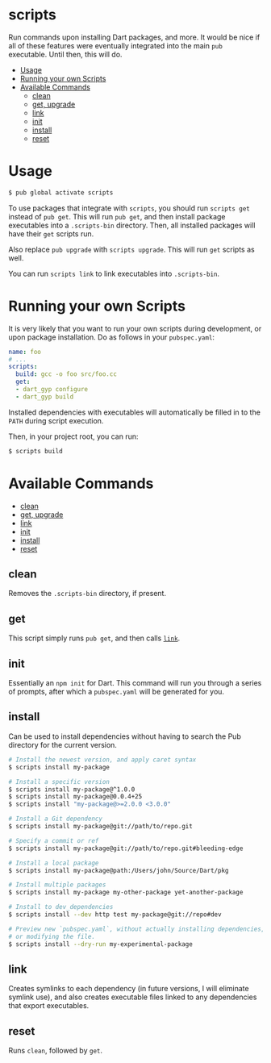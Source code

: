 # scripts
Run commands upon installing Dart packages, and more.
It would be nice if all of these features were
eventually integrated into the main `pub` executable.
Until then, this will do.

* [Usage](#usage)
* [Running your own Scripts](#running-your-own-scripts)
* [Available Commands](#available-commands)
    * [clean](#clean)
    * [get, upgrade](#get)
    * [link](#link)
    * [init](#init)
    * [install](#install)
    * [reset](#reset)

# Usage
```bash
$ pub global activate scripts
```


To use packages that integrate with `scripts`, you should run
`scripts get` instead of `pub get`. This will run `pub get`, and
then install package executables into a `.scripts-bin` directory.
Then, all installed packages will have their `get` scripts run.

Also replace `pub upgrade` with `scripts upgrade`. This will run `get`
scripts as well.

You can run `scripts link` to link executables into `.scripts-bin`.

# Running your own Scripts
It is very likely that you want to run your own scripts during
development, or upon package installation. Do as follows in your
`pubspec.yaml`:

```yaml
name: foo
# ...
scripts:
  build: gcc -o foo src/foo.cc
  get:
  - dart_gyp configure
  - dart_gyp build
```

Installed dependencies with executables will automatically be
filled in to the `PATH` during script execution.

Then, in your project root, you can run:
```bash
$ scripts build
```

# Available Commands
* [clean](#clean)
* [get, upgrade](#get)
* [link](#link)
* [init](#init)
* [install](#install)
* [reset](#reset)

## clean
Removes the `.scripts-bin` directory, if present.

## get
This script simply runs `pub get`, and then calls
[`link`](#link).

## init
Essentially an `npm init` for Dart. This command will
run you through a series of prompts, after which a `pubspec.yaml`
will be generated for you.

## install
Can be used to install dependencies without having to search
the Pub directory for the current version.

```bash
# Install the newest version, and apply caret syntax
$ scripts install my-package

# Install a specific version
$ scripts install my-package@^1.0.0
$ scripts install my-package@0.0.4+25
$ scripts install "my-package@>=2.0.0 <3.0.0"

# Install a Git dependency
$ scripts install my-package@git://path/to/repo.git

# Specify a commit or ref
$ scripts install my-package@git://path/to/repo.git#bleeding-edge

# Install a local package
$ scripts install my-package@path:/Users/john/Source/Dart/pkg

# Install multiple packages
$ scripts install my-package my-other-package yet-another-package

# Install to dev_dependencies
$ scripts install --dev http test my-package@git://repo#dev

# Preview new `pubspec.yaml`, without actually installing dependencies,
# or modifying the file.
$ scripts install --dry-run my-experimental-package
```

## link
Creates symlinks to each dependency (in future versions, I
will eliminate symlink use), and also creates executable files
linked to any dependencies that export executables.

## reset
Runs `clean`, followed by `get`.